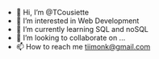 - 👋 Hi, I’m @TCousiette
- 👀 I’m interested in Web Development
- 🌱 I’m currently learning SQL and noSQL
- 💞️ I’m looking to collaborate on ...
- 📫 How to reach me tiimonk@gmail.com

<!---
TCousiette/TCousiette is a ✨ special ✨ repository because its `README.md` (this file) appears on your GitHub profile.
You can click the Preview link to take a look at your changes.
--->
